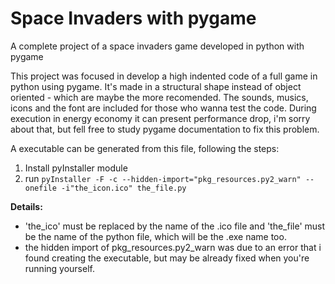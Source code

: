 # Space Invaders with pygame
A complete project of a space invaders game developed in python with pygame

This project was focused in develop a high indented code of a full game in python using pygame.
It's made in a structural shape instead of object oriented - which are maybe the more recomended.
The sounds, musics, icons and the font are included for those who wanna test the code.
During execution in energy economy it can present performance drop, i'm sorry about that, but fell free to study pygame documentation to fix this problem.

A executable can be generated from this file, following the steps:

1. Install pyInstaller module  
2. run  ``pyInstaller -F -c --hidden-import="pkg_resources.py2_warn" --onefile -i"the_icon.ico" the_file.py``  

**Details:**  
* 'the_ico' must be replaced by the name of the .ico file and 'the_file' must be the name of the python file, which will be the .exe name too.  
* the hidden import of pkg_resources.py2_warn was due to an error that i found creating the executable, but may be already fixed when you're running yourself.  
